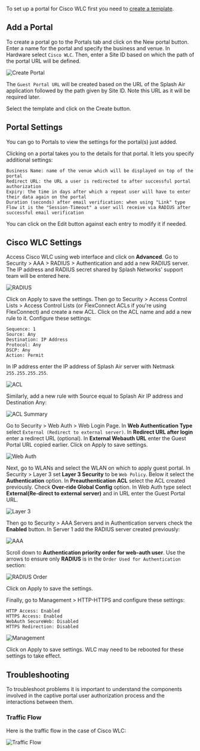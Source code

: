 To set up a portal for Cisco WLC first you need to [create a template](../defining-templates.md).

## Add a Portal

To create a portal go to the Portals tab and click on the New portal button. Enter a name for the portal and specify the business and venue. In Hardware select `Cisco WLC`. Then, enter a Site ID based on which the path of the portal URL will be defined.

![Create Portal](../assets/images/cisco/portal.png)

The `Guest Portal URL` will be created based on the URL of the Splash Air application followed by the path given by Site ID. Note this URL as it will be required later.

Select the template and click on the Create button.

## Portal Settings

You can go to Portals to view the settings for the portal(s) just added.

Clicking on a portal takes you to the details for that portal. It lets you specify additional settings:

```
Business Name: name of the venue which will be displayed on top of the portal
Redirect URL: the URL a user is redirected to after successful portal authorization
Expiry: the time in days after which a repeat user will have to enter their data again on the portal
Duration (seconds) after email verification: when using "Link" type Flow it is the "Session-Timeout" a user will receive via RADIUS after successful email verification 
```

You can click on the Edit button against each entry to modify it if needed.

## Cisco WLC Settings

Access Cisco WLC using web interface and click on **Advanced**. Go to Security > AAA > RADIUS > Authentication and add a new RADIUS server. The IP address and RADIUS secret shared by Splash Networks' support team will be entered here.

![RADIUS](../assets/images/cisco/radius.png)

Click on Apply to save the settings. Then go to Security > Access Control Lists > Access Control Lists (or FlexConnect ACLs if you're using FlexConnect) and create a new ACL. Click on the ACL name and add a new rule to it. Configure these settings:

```
Sequence: 1
Source: Any
Destination: IP Address
Protocol: Any
DSCP: Any
Action: Permit
```

In IP address enter the IP address of Splash Air server with Netmask `255.255.255.255`.

![ACL](../assets/images/cisco/acl.png)

Similarly, add a new rule with Source equal to Splash Air IP address and Destination Any:

![ACL Summary](../assets/images/cisco/acl-2.png)

Go to Security > Web Auth > Web Login Page. In **Web Authentication Type** select `External (Redirect to external server)`. In **Redirect URL after login** enter a redirect URL (optional). In **External Webauth URL** enter the Guest Portal URL copied earlier. Click on Apply to save settings.

![Web Auth](../assets/images/cisco/web-login.png)

Next, go to WLANs and select the WLAN on which to apply guest portal. In Security > Layer 3 set **Layer 3 Security** to be `Web Policy`. Below it select the **Authentication** option. In **Preauthentication ACL** select the ACL created previously. Check **Over-ride Global Config** option. In Web Auth type select **External(Re-direct to external server)** and in URL enter the Guest Portal URL.

![Layer 3](../assets/images/cisco/layer-3.png)

Then go to Security > AAA Servers and in Authentication servers check the **Enabled** button. In Server 1 add the RADIUS server created previously:

![AAA](../assets/images/cisco/aaa.png)

Scroll down to **Authentication priority order for web-auth user**. Use the arrows to ensure only **RADIUS** is in the `Order Used for Authentication` section:

![RADIUS Order](../assets/images/cisco/radius-order.png)

Click on Apply to save the settings.

Finally, go to Management > HTTP-HTTPS and configure these settings:

```
HTTP Access: Enabled
HTTPS Access: Enabled
WebAuth SecureWeb: Disabled
HTTPS Redirection: Disabled
```

![Management](../assets/images/cisco/mgmt.png)

Click on Apply to save settings. WLC may need to be rebooted for these settings to take effect.

## Troubleshooting

To troubleshoot problems it is important to understand the components involved in the captive portal user authorization process and the interactions between them.

### Traffic Flow

Here is the traffic flow in the case of Cisco WLC:

![Traffic Flow](../assets/images/cisco/traffic-flow.png)
